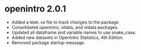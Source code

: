 # openintro 2.0.1

* Added a `NEWS.md` file to track changes to the package.
* Consolidated openintro, oilabs, and oidata packages.
* Updated all dataframe and variable names to use snake_case.
* Added new datasets in OpenIntro Statistics, 4th Edition.
* Removed package startup message.
